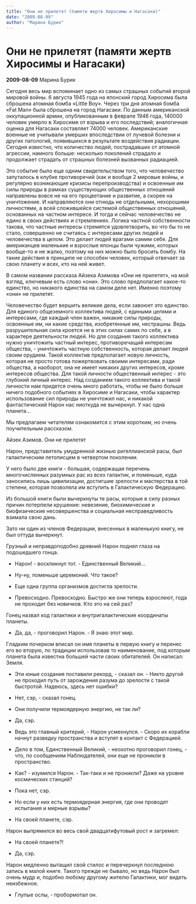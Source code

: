 ```yaml
---
title: "Они не прилетят (памяти жертв Хиросимы и Нагасаки)"
date: "2009-08-09"
author: "Марина Бурик"
---
```


# Они не прилетят (памяти жертв Хиросимы и Нагасаки)

**2009-08-09** Марина Бурик

Сегодня весь мир вспоминает одно из самых страшных событий второй мировой войны. 6 августа 1945 года на японский город Хиросима была сброшена атомная бомба «Little Boy». Через три дня атомная бомба «Fat Man» была сброшена на город Нагасаки. По данным американской оккупационной армии, опубликованным в феврале 1946 года, 140000 человек умерло в Хиросиме от взрыва и его последствий; аналогичная оценка для Нагасаки составляет 74000 человек. Американские военные не учитывали умерших впоследствии от лучевой болезни и других патологий, появившихся в результате воздействия радиации. Сегодня известно, что количество людей, пострадавших от атомной агрессии, намного больше: несколько поколений страдало и продолжает страдать от страшных болезней вызванных радиацией.

Это событие было еще одним свидетельством того, что человечество запуталось в клубке противоречий (как и вообще 2 мировые войны, и регулярно возникающие кризисы перепроизводства) и освоенные им силы природы в рамках существующих общественных отношений направлены вовсе не на его процветание и развитие, а скорее на уничтожение. И направляются они отнюдь не отдельными, нехорошими личностями, а всей сложившейся системой общественных отношений, основанных на частном интересе. И тогда и сейчас человечество не едино в своих действиях и стремлениях. Логика частной собственности такова, что частные интересы стремятся удовлетворить, во что бы то не стало, совершенно не считаясь с интересами других людей и человечества в целом. Это делает людей врагами самим себе. Для американцев маленькие и взрослые японцы были чужими, которых вообще-то и не жалко, поэтому на них можно было бросить бомбу. На такие действия в принципе не способен человек, который отвечает за свою планету и всех, кто на ней живет.

В самом названии рассказа Айзека Азимова «Они не прилетят», на мой взгляд, ключевым есть слово «они». Это слово предполагает какое-то единство, но никакого единства на самом деле нет. Именно поэтому «они» не прилетят.

Человечество будет вершить великие дела, если завоюет это единство. Для единого общеземного коллектива людей, с едиными целями и интересами, где каждый член важен, никакие силы природы, освоенные им, ни какие средства, изобретенные им, нестрашны. Ведь разрушительная сила кроется не в этих силах самих по себе, а в характере деятельности людей. Но для создания такого коллектива нужно уничтожить частный интерес, противоречащий интересам общества, - уничтожить частную собственность, которая делает людей своим орудием. Такой коллектив предполагает новую личность, которая не просто готова пожертвовать своими интересами, ради общества, а наоборот, она не имеет никаких других интересов, кроме интересов общества. Для такой личности общественный интерес - это глубокий личный интерес. Над созданием такого коллектива и такой личности нам придется очень много работать, чтобы не было больше ничего подобного событиях в Хиросиме и Нагасаки, чтобы характер использование сил природы не уничтожил нас, и никакой фантастический Нарон нас ниоткуда не вычеркнул. У нас одна планета...

Мы предлагаем читателям ознакомится с этим коротким, но очень поучительным рассказом.

Айзек Азимов. Они не прилетят

Нарон, представитель умудренной жизнью ригеллианской расы, был галактическим летописцем в четвертом поколении.

У него было две книги - большая, содержащая перечень многочисленных разумных рас из всех галактик, и поменьше, куда заносились лишь цивилизации, достигшие зрелости и мастерства в той степени, которая позволяла им вступить в Галактическую Федерацию.

Из большой книги были вычеркнуты те расы, которые в силу разных причин потерпели крушение: невезение, биохимические и биофизические несовершенства и социальная несправедливость взимала свою дань.

Зато ни один из членов Федерации, внесенных в маленькую книгу, не был оттуда вычеркнут.

Грузный и неправдоподобно древний Нарон поднял глаза на подошедшего гонца.

- Нарон! - воскликнул тот. - Единственный Великий...

- Ну-ну, поменьше церемоний. Что такое?

- Еще одна группа организмов достигла зрелости.

- Превосходно. Превосходно. Быстро же они теперь взрослеют, года не проходит без новичков. Кто это на сей раз?

Гонец назвал код галактики и внутригалактические координаты планеты.

- Да, да, - проговорил Нарон. - Я знаю этот мир.

Гладким почерком вписал он имя планеты в первую книгу и перенес его во вторую, по традиции использовав то наименование, под которым планета была известна большей части своих обитателей. Он написал: Земля.

- Эти юные создания поставили рекорд, - сказал он. - Никто другой не проходил путь от зарождения разума до зрелости с такой быстротой. Надеюсь, здесь нет ошибки?

- Нет, сэр, - сказал гонец.

- Они получили термоядерную энергию, не так ли?

- Да, сэр.

- Ведь это главный критерий, - Нарон усмехнулся. - Скоро их корабли начнут разведку пространства и вступят в контакт с Федерацией.

- Дело в том, Единственный Великий, - неохотно проговорил гонец, - что, по сообщениям Наблюдателей, они еще не проникли в пространство.

- Как? - изумился Нарон. - Так-таки и не проникли? Даже на уровне космических станций?

- Пока нет, сэр.

- Но если у них есть термоядерная энергия, где они проводят испытания и мирные взрывы?

- На своей планете, сэр.

Нарон выпрямился во весь свой двадцатифутовый рост и загремел:

- На своей планете?!

- Да, сэр.

Нарон медленно вытащил свой стилос и перечеркнул последнюю запись в малой книге. Такого прежде не бывало, но ведь Нарон был очень мудр и, подобно любому другому жителю Галактики, мог видеть неизбежное.

- Глупые ослы, - пробормотал он.